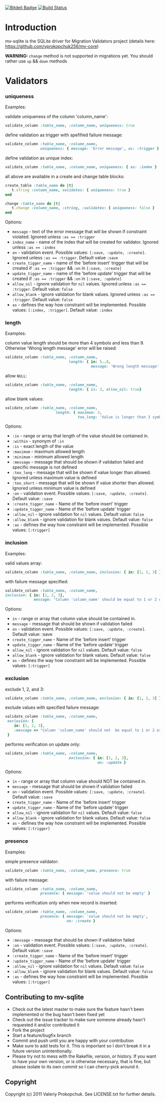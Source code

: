 [![Bitdeli Badge](https://d2weczhvl823v0.cloudfront.net/vprokopchuk256/mv-sqlite/trend.png)](https://bitdeli.com/free "Bitdeli Badge")
[![Build Status](https://travis-ci.org/vprokopchuk256/mv-sqlite.svg)](https://travis-ci.org/vprokopchuk256/mv-sqlite)

# Introduction

mv-sqlite is the SQLite driver for Migration Validators project (details here: https://github.com/vprokopchuk256/mv-core)

**WARNING:** `change` method is not supported in migrations yet. You should rather use `up` && `down` methods

# Validators

### uniqueness

  Examples:

  validate uniqueness of the column 'column_name':
  
  ```ruby
  validate_column :table_name, :column_name, uniqueness: true
  ```

  define validation as trigger with spefified failure message: 

  ```ruby
  validate_column :table_name, :column_name, 
                  uniqueness: { message: 'Error message', as: :trigger }
  ```

  define validation as unique index: 

  ```ruby
  validate_column :table_name, :column_name, uniqueness: { as: :index }
  ```

  all above are available in a create and change table blocks: 

  ```ruby
  create_table :table_name do |t|
     t.string :column_name, validates: { uniqueness: true }
  end
  ```

  ```ruby
  change :table_name do |t|
     t.change :column_name, :string, :validates: { uniqueness: false }
  end
  ```

  Options: 

  * `message` - text of the error message that will be shown if constraint violated.  Ignored unless `:as == :trigger`
  * `index_name` - name of the index that will be created for validator. Ignored unless `:as == :index`
  * `on` - validation event. Possible values: `[:save, :update, :create]`. Ignored unless `:as == :trigger`. Default value `:save`
  * `create_tigger_name` - name of the 'before insert' trigger that will be created if `:as == :trigger` && `:on` in `[:save, :create]`
  * `update_tigger_name` - name of the 'before update' trigger that will be created if `:as == :trigger` && `:on` in `[:save, :update]`
  * `allow_nil` - ignore validation for `nil` values. Ignored unless `:as == :trigger`. Default value: `false`
  * `allow_blank` - ignore validation for blank values. Ignored unless `:as == :trigger`. Default value: `false`
  * `as` - defines the way how constraint will be implemented. Possible values: `[:index, :trigger]`. Default value: `:index`

### length

  Examples:

  column value length should be more than 4 symbols and less than 9. Otherwise 'Wrong length message' error will be raised: 

  ```ruby
  validate_column :table_name, :column_name, 
                               length: { in: 5..8, 
                                         message: 'Wrong length message' }
  ```

  allow `NULL`:

  ```ruby
  validate_column :table_name, :column_name, 
                               length: { is: 3, allow_nil: true}
  ```

  allow blank values: 

  ```ruby
  validate_column :table_name, :column_name, 
                         length: { maximum: 3, 
                                   too_long: 'Value is longer than 3 symbols' } 
  ```

  Options:

  * `:in` - range or array that length of the value should be contained in.
  * `:within` - synonym of `:in`
  * `:is` - exact length of the value
  * `:maximum` -  maximum allowed length
  * `:minimum` - minimum allowed length
  * `:message` - message that should be shown if validation failed and specific message is not defined
  * `:too_long` - message that will be shown if value longer than allowed. Ignored unless maximum value is defined
  * `:too_short` - message that will be shown if value shorter than allowed. Ignored unless minimum value is defined
  * `:on` -  validation event. Possible values: `[:save, :update, :create]`. Default value: `:save` 
  * `:create_tigger_name` - Name of the 'before insert' trigger
  * `:update_tigger_name` - Name of the 'before update' trigger
  * `:allow_nil` - ignore validation for `nil` values. Default value: `false`
  * `:allow_blank` - ignore validation for blank values. Default value: `false`
  * `:as` - defines the way how constraint will be implemented. Possible values: `[:trigger]`

### inclusion

  Examples:

  valid values array:

  ```ruby
  validate_column :table_name, :column_name, inclusion: { in: [1, 2, 3] }
  ```

  with failure message specified:

  ```ruby
  validate_column :table_name, :column_name, 
  inclusion: { in: [1, 2, 3], 
               message: "Column 'column_name' should be equal to 1 or 2 or 3" }
  ```

  Options:

  * `in` - range or array that column value should be contained in.
  * `message` - message that should be shown if validation failed
  * `on` -  validation event. Possible values: `[:save, :update, :create]`. Default value: :save
  * `create_tigger_name` - Name of the 'before insert' trigger 
  * `update_tigger_name` - Name of the 'before update' trigger
  * `allow_nil` - ignore validation for `nil` values. Default value: `false`
  * `allow_blank` - ignore validation for blank values. Default value: `false`
  * `as` - defines the way how constraint will be implemented. Possible values: `[:trigger]`

  
### exclusion

  exclude 1, 2, and 3:

  ```ruby
  validate_column :table_name, :column_name, exclusion: { in: [1, 2, 3] }
  ```

  exclude values with specified failure message: 

  ```ruby
  validate_column :table_name, :column_name, 
   exclusion: { 
      in: [1, 2, 3], 
      :message => "Column 'column_name' should not  be equal to 1 or 2 or 3" 
   }
  ```

  performs verification on update only:

  ```ruby
  validate_column :table_name, :column_name, 
                               exclusion: { in: [1, 2, 3], 
                                            on: :update }
  ```

  Options:

  * `in` - range or array that column value should NOT be contained in.
  * `message` - message that should be shown if validation failed
  * `on` -  validation event. Possible values: `[:save, :update, :create]`. Default value: `:save`
  * `create_tigger_name` - Name of the 'before insert' trigger
  * `update_tigger_name` - Name of the 'before update' trigger
  * `allow_nil` - ignore validation for `nil` values. Default value: `false`
  * `allow_blank` - ignore validation for blank values. Default value: `false`
  * `as` - defines the way how constraint will be implemented. Possible values: `[:trigger]`

### presence

  Examples: 

  simple presence validator:

  ```ruby
  validate_column :table_name, :column_name, presence: true
  ```

  with failure message: 

  ```ruby
  validate_column :table_name, :column_name, 
                  presence: { message: 'value should not be empty' }
  ```

  performs verification only when new record is inserted:

  ```ruby
  validate_column :table_name, :column_name, 
                  presence: { message: 'value should not be empty', 
                              on: :create }
  ```

  Options:

  * `:message` - message that should be shown if validation failed
  * `:on` -  validation event. Possible values: `[:save, :update, :create]`. Default value: `:save`
  * `:create_tigger_name` - Name of the 'before insert' trigger
  * `:update_tigger_name` - Name of the 'before update' trigger
  * `:allow_nil` - ignore validation for `nil` values. Default value: `false`
  * `:allow_blank` - ignore validation for blank values. Default value: `false`
  * `:as` - defines the way how constraint will be implemented. Possible values: `[:trigger]`

## Contributing to mv-sqlite
 
* Check out the latest master to make sure the feature hasn't been implemented or the bug hasn't been fixed yet
* Check out the issue tracker to make sure someone already hasn't requested it and/or contributed it
* Fork the project
* Start a feature/bugfix branch
* Commit and push until you are happy with your contribution
* Make sure to add tests for it. This is important so I don't break it in a future version unintentionally.
* Please try not to mess with the Rakefile, version, or history. If you want to have your own version, or is otherwise necessary, that is fine, but please isolate to its own commit so I can cherry-pick around it.

## Copyright

Copyright (c) 2011 Valeriy Prokopchuk. See LICENSE.txt for
further details.


